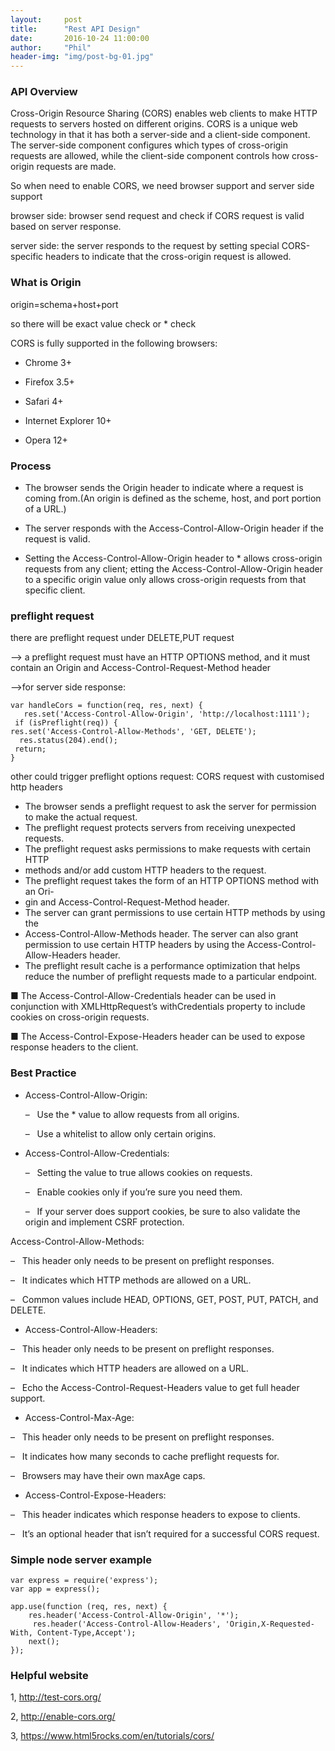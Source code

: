 ```yaml
---
layout:     post
title:      "Rest API Design"
date:       2016-10-24 11:00:00
author:     "Phil"
header-img: "img/post-bg-01.jpg"
---
```


### API Overview

Cross-Origin Resource Sharing (CORS) enables web clients to make HTTP requests to servers hosted on different origins. CORS is a unique web technology in that it has both a server-side and a client-side component. The server-side component configures which types of cross-origin requests are allowed, while the client-side component controls how cross-origin requests are made.

So when need to enable CORS, we need browser support and server side support

browser side: browser send request and check if CORS request is valid based on server response.

server side: the server responds to the request by setting special CORS-specific headers to indicate that the cross-origin request is allowed.

### What is Origin

origin=schema+host+port

so there will be exact value check or * check

CORS is fully supported in the following  browsers:

- Chrome 3+

- Firefox 3.5+

- Safari 4+

- Internet Explorer 10+

- Opera 12+


### Process

- The browser sends the Origin header to indicate where a request is coming from.(An origin is defined as the scheme, host, and port portion of a URL.)

- The server responds with the Access-Control-Allow-Origin header if the request is valid.

- Setting the Access-Control-Allow-Origin header to * allows cross-origin requests from any client; etting the Access-Control-Allow-Origin header to a specific origin value only allows cross-origin requests from that specific client.

### preflight request

there are preflight request under DELETE,PUT request

—> a preflight request must have an HTTP OPTIONS method, and it must contain an Origin and Access-Control-Request-Method header

—>for server side response:


    var handleCors = function(req, res, next) {
       res.set('Access-Control-Allow-Origin', 'http://localhost:1111');
     if (isPreflight(req)) {
    res.set('Access-Control-Allow-Methods', 'GET, DELETE');
      res.status(204).end();
     return;
    }

other could trigger preflight options request:  CORS request with customised http headers

- The browser sends a preflight request to ask the server for permission to make the actual request.
- The preflight request protects servers from receiving unexpected requests.
- The preflight request asks permissions to make requests with certain HTTP
- methods and/or add custom HTTP headers to the request.
- The preflight request takes the form of an HTTP OPTIONS method with an Ori-
- gin and Access-Control-Request-Method header.
- The server can grant permissions to use certain HTTP methods by using the
- Access-Control-Allow-Methods header. The server can also grant permission to use certain HTTP headers by using the Access-Control-Allow-Headers header.
- The preflight result cache is a performance optimization that helps reduce the number of preflight requests made to a particular endpoint.

■ The Access-Control-Allow-Credentials header can be used in conjunction with XMLHttpRequest’s withCredentials property to include cookies on cross-origin requests.

■ The Access-Control-Expose-Headers header can be used to expose response headers to the client.

### Best Practice

- Access-Control-Allow-Origin:

    – &nbsp;&nbsp;Use the * value to allow requests from all origins.

    – &nbsp;&nbsp;Use a whitelist to allow only certain origins.

- Access-Control-Allow-Credentials:

    – &nbsp;&nbsp;Setting the value to true allows cookies on requests.

    – &nbsp;&nbsp;Enable cookies only if you’re sure you need them.

    – &nbsp;&nbsp;If your server does support cookies, be sure to also validate the origin and
implement CSRF protection.

Access-Control-Allow-Methods:

– &nbsp;&nbsp;This header only needs to be present on preflight responses.

– &nbsp;&nbsp;It indicates which HTTP methods are allowed on a URL.

– &nbsp;&nbsp;Common values include HEAD, OPTIONS, GET, POST, PUT, PATCH, and DELETE.

- Access-Control-Allow-Headers:

– &nbsp;&nbsp;This header only needs to be present on preflight responses.

– &nbsp;&nbsp;It indicates which HTTP headers are allowed on a URL.

– &nbsp;&nbsp;Echo the Access-Control-Request-Headers value to get full header support.

- Access-Control-Max-Age:

– &nbsp;&nbsp;This header only needs to be present on preflight responses.

– &nbsp;&nbsp;It indicates how many seconds to cache preflight requests for.

– &nbsp;&nbsp;Browsers may have their own maxAge caps.

- Access-Control-Expose-Headers:

– &nbsp;&nbsp;This header indicates which response headers to expose to clients.

– &nbsp;&nbsp;It’s an optional header that isn’t required for a successful CORS request.

### Simple node server example

    var express = require('express');
    var app = express();

    app.use(function (req, res, next) {
        res.header('Access-Control-Allow-Origin', '*');
         res.header('Access-Control-Allow-Headers', 'Origin,X-Requested-With, Content-Type,Accept');
        next();
    });


### Helpful website

1, http://test-cors.org/

2, http://enable-cors.org/

3, https://www.html5rocks.com/en/tutorials/cors/
